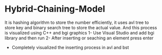 # Hybrid-Chaining-Model
It is hashing algorithm to store the number efficiently, it uses avl tree to store key and binary search tree to store the actual value. And this process is visualized using C++ and bgi graphics
1- Use Visual Studio and add bgi library and then run 
2- After inserting or seaching an element press enter

* Completely visualized the inserting process in avl and bst
